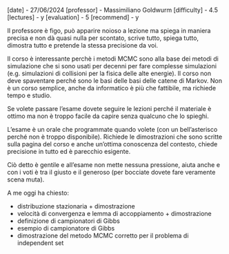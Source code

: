 [date] - 27/06/2024
[professor] - Massimiliano Goldwurm
[difficulty] - 4.5
[lectures] - y
[evaluation] - 5
[recommend] - y

Il professore è figo, può apparire noioso a lezione ma spiega in maniera precisa e non dà quasi nulla per scontato, scrive tutto, spiega tutto, dimostra tutto e pretende la stessa precisione da voi.

Il corso è interessante perchè i metodi MCMC sono alla base dei metodi di simulazione che si sono usati per decenni per fare complesse simulazioni (e.g. simulazioni di collisioni per la fisica delle alte energie). Il corso non deve spaventare perché sono le basi delle basi delle catene di Markov. Non è un corso semplice, anche da informatico è più che fattibile, ma richiede tempo e studio.

Se volete passare l’esame dovete seguire le lezioni perché il materiale è ottimo ma non è troppo facile da capire senza qualcuno che lo spieghi.

L’esame è un orale che programmate quando volete (con un bell’asterisco perché non è troppo disponibile). Richiede le dimostrazioni che sono scritte sulla pagina del corso e anche un’ottima conoscenza del contesto, chiede precisione in tutto ed è parecchio esigente.

Ciò detto è gentile e all’esame non mette nessuna pressione, aiuta anche e con i voti è tra il giusto e il generoso (per bocciate dovete fare veramente scena muta).

A me oggi ha chiesto:
- distribuzione stazionaria + dimostrazione
- velocità di convergenza e lemma di accoppiamento + dimostrazione
- definizione di campionatori di Gibbs
- esempio di campionatore di Gibbs
- dimostrazione del metodo MCMC corretto per il problema di independent set

